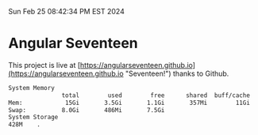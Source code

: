 Sun Feb 25 08:42:34 PM EST 2024

# Angular Seventeen


This project is live at [https://angularseventeen.github.io](https://angularseventeen.github.io "Seventeen!") thanks to Github.

```bash
System Memory
               total        used        free      shared  buff/cache   available
Mem:            15Gi       3.5Gi       1.1Gi       357Mi        11Gi        11Gi
Swap:          8.0Gi       486Mi       7.5Gi
System Storage
428M	.
```
```bash
